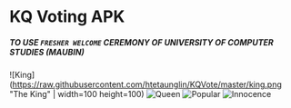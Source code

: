# KQ Voting APK
##### TO USE `FRESHER WELCOME` CEREMONY OF UNIVERSITY OF COMPUTER STUDIES (MAUBIN)
![King](https://raw.githubusercontent.com/htetaunglin/KQVote/master/king.png "The King" | width=100 height=100)
![Queen](https://raw.githubusercontent.com/htetaunglin/KQVote/master/queen.png "The Queen")
![Popular](https://raw.githubusercontent.com/htetaunglin/KQVote/master/popular.png "The Popularity")
![Innocence](https://raw.githubusercontent.com/htetaunglin/KQVote/master/innocence.png "The Innocence")
